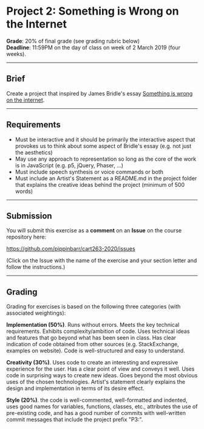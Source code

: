 # Project 2: Something is Wrong on the Internet

__Grade__: 20% of final grade (see grading rubric below)  
__Deadline__: 11:59PM on the day of class on week of 2 March 2019 (four weeks).

---

## Brief

Create a project that inspired by James Bridle's essay [Something is wrong on the internet](https://medium.com/@jamesbridle/something-is-wrong-on-the-internet-c39c471271d2).

---

## Requirements

- Must be interactive and it should be primarily the interactive aspect that provokes us to think about some aspect of Bridle's essay (e.g. not just the aesthetics)
- May use any approach to representation so long as the core of the work is in JavaScript (e.g. p5, jQuery, Phaser, ...)
- Must include speech synthesis or voice commands or both
- Must include an Artist's Statement as a README.md in the project folder that explains the creative ideas behind the project (minimum of 500 words)

---

## Submission

You will submit this exercise as a __comment__ on an __Issue__ on the course repository here:

https://github.com/pippinbarr/cart263-2020/issues

(Click on the Issue with the name of the exercise and your section letter and follow the instructions.)

---

## Grading

Grading for exercises is based on the following three categories (with associated weightings):

__Implementation (50%)__. Runs without errors. Meets the key technical requirements. Exhibits complexity/ambition of code. Uses technical ideas and features that go beyond what has been seen in class. Has clear indication of code obtained from other sources (e.g. StackExchange, examples on website). Code is well-structured and easy to understand.

__Creativity (30%)__. Uses code to create an interesting and expressive experience for the user. Has a clear point of view and conveys it well. Uses code in surprising ways to create new ideas. Goes beyond the most obvious uses of the chosen technologies. Artist's statement clearly explains the design and implementation in terms of its desire effect.

__Style (20%)__. the code is well-commented, well-formatted and indented, uses good names for variables, functions, classes, etc., attributes the use of pre-existing code, and has a good number of commits with well-written commit messages that include the project prefix "P3:".
